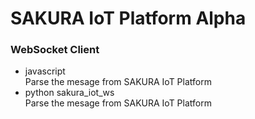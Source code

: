 # SAKURA IoT Platform Alpha

### WebSocket Client
- javascript <br/>
  Parse the mesage from SAKURA IoT Platform <br/>
- python sakura_iot_ws <br/>
  Parse the mesage from SAKURA IoT Platform <br/>
